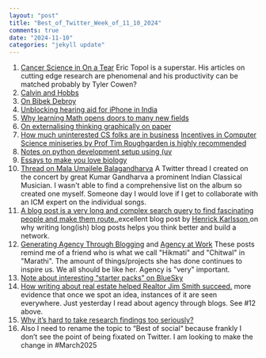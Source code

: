 ```yaml
---
layout: "post"
title: "Best_of_Twitter_Week_of_11_10_2024"
comments: true
date: "2024-11-10"
categories: "jekyll update"
---
```


1. [Cancer Science in On a Tear](https://erictopol.substack.com/p/cancer-science-in-on-a-tear) Eric Topol is a superstar. His articles on cutting edge research are phenomenal and his productivity can be matched probably by Tyler Cowen?
2. [Calvin and Hobbs](https://podcasts.apple.com/us/podcast/002-calvin-and-hobbes/id1777261147?i=1000675392660)
3. [On Bibek Debroy](https://x.com/promila_agarwal/status/1853289771415773391?s=46)
4. [Unblocking hearing aid for iPhone in India](https://x.com/thel3l/status/1856381082662326760?s=46)
5. [Why learning Math opens doors to many new fields](https://x.com/justinskycak/status/1848460237193551915?s=46)
6. [On externalising thinking graphically on paper](https://x.com/vishnu_agni/status/1779444280798650478?s=46)
7. [How much uninterested CS folks are in business](https://x.com/ejames_c/status/1840564951397855312?s=46) [Incentives in Computer Science miniseries by Prof Tim Roughgarden is highly recommended](https://youtube.com/playlist?list=PLEGCF-WLh2RJdrKZ431SidRX_T4VmAKx8&si=m4ayJL5zFWEm5iz1)
8. [Notes on python development setup using (uv](https://x.com/adamchainz/status/1836381994923556966?s=46)
9. [Essays to make you love biology](https://x.com/nikomccarty/status/1823407935479013390?s=46)
10. [Thread on Mala Umajlele Balagandharva](https://x.com/6c1_16/status/1739519303857143874?s=46) A Twitter thread I created on the concert by great Kumar Gandharva a prominent Indian Classical Musician. I wasn't able to find a comprehensive list on the album so created one myself. Someone day I would love if I get to collaborate with an ICM expert on the individual songs.
11. [A blog post is a very long and complex search query to find fascinating people and make them route..](https://www.henrikkarlsson.xyz/p/search-query)excellent blog post by [Henrick Karlsson ](https://www.henrikkarlsson.xyz/about) on why writing long(ish) blog posts helps you think better and build a network.
12. [Generating Agency Through Blogging](https://tomcritchlow.com/2022/08/29/blogging-agency/) and [Agency at Work](https://tomcritchlow.com/2022/07/05/agency/) These posts remind me of a friend who is what we call "Hikmati" and "Chitwal" in "Marathi". The amount of things/projects she has done continues to inspire us. We all should be like her. Agency is "very" important.
13. [Note about interesting “starter packs” on BlueSky](https://www.linkedin.com/pulse/bluesky-data-starter-packs-rami-krispin-cyldc?utm_source=share&utm_medium=member_ios&utm_campaign=share_via)
14. [How writing about real estate helped Realtor Jim Smith succeed.](https://realestatetoday.substack.com/p/we-learned-firsthand-last-month-about) more evidence that once we spot an idea, instances of it are seen everywhere. Just yesterday I read about agency through blogs. See #12 above.
15. [Why it’s hard to take research findings too seriously?](https://www.linkedin.com/pulse/bluesky-data-starter-packs-rami-krispin-cyldc?utm_source=share&utm_medium=member_ios&utm_campaign=share_via)
16. Also I need to rename the topic to “Best of social“ because frankly I don’t see the point of being fixated on Twitter. I am looking to make the change in #March2025
